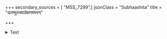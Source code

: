 +++
secondary_sources = [ "MSS_7299",]
jsonClass = "Subhaashita"
title = "ऊरुमूलचपलेक्षणमघ्नन्"

+++

<details><summary>Text</summary>

ऊरुमूलचपलेक्षणमघ्नन् यैर्वतंसकुमुमैः प्रियमेताः।  
चक्रिरे सपदि तानि यथार्थं मन्मथस्य कुसुमायुधनाम॥
</details>
